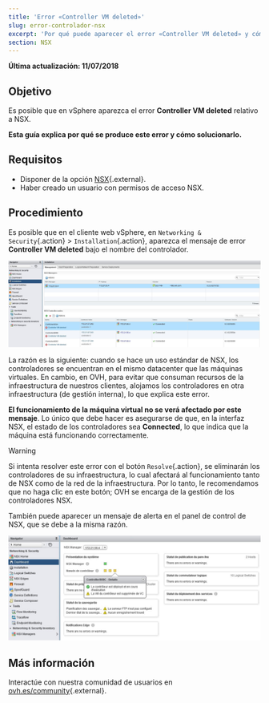 ```yaml
---
title: 'Error «Controller VM deleted»'
slug: error-controlador-nsx
excerpt: 'Por qué puede aparecer el error «Controller VM deleted» y cómo solucionarlo'
section: NSX
---
```


**Última actualización: 11/07/2018**

## Objetivo

Es posible que en vSphere aparezca el error **Controller VM deleted** relativo a NSX.

**Esta guía explica por qué se produce este error y cómo solucionarlo.**


## Requisitos

- Disponer de la opción [NSX](https://www.ovh.es/private-cloud/opciones/nsx.xml){.external}.
- Haber creado un usuario con permisos de acceso NSX.


## Procedimiento

Es posible que en el cliente web vSphere, en `Networking & Security`{.action}  > `Installation`{.action}, aparezca el mensaje de error **Controller VM deleted** bajo el nombre del controlador.

![Error «Controller VM deleted»](images/controllervmdeleted.JPG)


La razón es la siguiente: cuando se hace un uso estándar de NSX, los controladores se encuentran en el mismo datacenter que las máquinas virtuales. En cambio, en OVH, para evitar que consuman recursos de la infraestructura de nuestros clientes, alojamos los controladores en otra infraestructura (de gestión interna), lo que explica este error. 

**El funcionamiento de la máquina virtual no se verá afectado por este mensaje**. Lo único que debe hacer es asegurarse de que, en la interfaz NSX, el estado de los controladores sea **Connected**, lo que indica que la máquina está funcionando correctamente.


> [!warning]
>
> Si intenta resolver este error con el botón `Resolve`{.action}, se eliminarán los controladores de su infraestructura, lo cual afectará al funcionamiento tanto de NSX como de la red de la infraestructura. Por lo tanto, le recomendamos que no haga clic en este botón; OVH se encarga de la gestión de los controladores NSX.
> 

También puede aparecer un mensaje de alerta en el panel de control de NSX, que se debe a la misma razón.

![Alerta en la interfaz NSX](images/controllervmdeleted2.JPG)


## Más información

Interactúe con nuestra comunidad de usuarios en [ovh.es/community](https://www.ovh.es/community/){.external}.